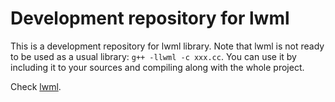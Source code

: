 # Development repository for lwml

This is a development repository for lwml library. Note that lwml is not ready to be used as a usual
library: `g++ -llwml -c xxx.cc`. You can use it by including it to your sources and compiling along
with the whole project.

Check [lwml](https://bitbucket.org/antonlukyanov/lwml).
